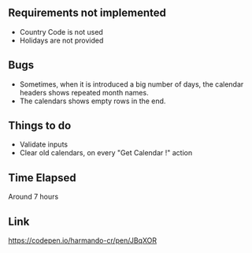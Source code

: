 ## Requirements not implemented

 - Country Code is not used
 - Holidays are not provided

## Bugs

 - Sometimes, when it is introduced a big number of days, the calendar headers shows repeated month names.
 - The calendars shows empty rows in the end.

## Things to do 

 - Validate inputs
 - Clear old calendars, on every "Get Calendar !" action 

## Time Elapsed

Around 7 hours

## Link 

https://codepen.io/harmando-cr/pen/JBqXOR
